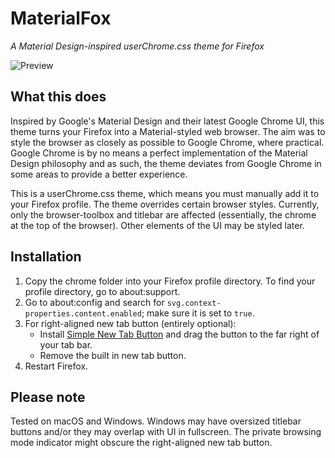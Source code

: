 # MaterialFox
*A Material Design-inspired userChrome.css theme for Firefox*

![Preview](https://user-images.githubusercontent.com/5405629/44436935-13a8bd00-a5fb-11e8-8912-a0b54da95c45.png)

## What this does
Inspired by Google's Material Design and their latest Google Chrome UI, this theme turns your Firefox into a Material-styled web browser. The aim was to style the browser as closely as possible to Google Chrome, where practical. Google Chrome is by no means a perfect implementation of the Material Design philosophy and as such, the theme deviates from Google Chrome in some areas to provide a better experience.

This is a userChrome.css theme, which means you must manually add it to your Firefox profile. The theme overrides certain browser styles. Currently, only the browser-toolbox and titlebar are affected (essentially, the chrome at the top of the browser). Other elements of the UI may be styled later.

## Installation
1. Copy the chrome folder into your Firefox profile directory. To find your profile directory, go to about:support.
2. Go to about:config and search for ```svg.context-properties.content.enabled```; make sure it is set to ```true```.
3. For right-aligned new tab button (entirely optional):
    * Install [Simple New Tab Button](https://addons.mozilla.org/en-US/firefox/addon/simple-new-tab-button/) and drag the button to the far right of your tab bar.
    * Remove the built in new tab button.
4. Restart Firefox.

## Please note
Tested on macOS and Windows. Windows may have oversized titlebar buttons and/or they may overlap with UI in fullscreen. The private browsing mode indicator might obscure the right-aligned new tab button.
